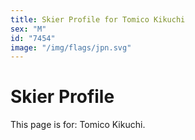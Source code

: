 ```yaml
---
title: Skier Profile for Tomico Kikuchi
sex: "M"
id: "7454"
image: "/img/flags/jpn.svg" 
---
```


# Skier Profile

This page is for: Tomico Kikuchi.
    